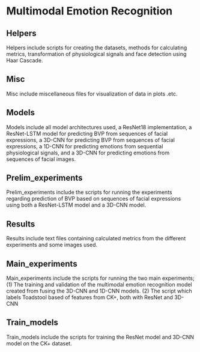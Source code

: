 # Multimodal Emotion Recognition



## Helpers

Helpers include scripts for creating the datasets, methods for calculating metrics, transformation of physiological signals and face detection using Haar Cascade.

## Misc

Misc include miscellaneous files for visualization of data in plots .etc.

## Models 

Models include all model architectures used, a ResNet18 implementation, a ResNet-LSTM model for predicting BVP from sequences of facial expressions, a 3D-CNN for predicting BVP from sequences of facial expressions, a 1D-CNN for predicting emotions from sequential physiological signals, and a 3D-CNN for predicting emotions from sequences of facial images.

## Prelim_experiments

Prelim_experiments include the scripts for running the experiments regarding prediction of BVP based on sequences of facial expressions using both a ResNet-LSTM model and a 3D-CNN model.

## Results

Results include text files containing calculated metrics from the different experiments and some images used.

## Main_experiments

Main_experiments include the scripts for running the two main experiments; (1) The training and validation of the multimodal emotion recognition model created from fusing the 3D-CNN and 1D-CNN models. (2) The script which labels Toadstool based of features from CK+, both with ResNet and 3D-CNN

## Train_models

Train_models include the scripts for training the ResNet model and 3D-CNN model on the CK+ dataset.




